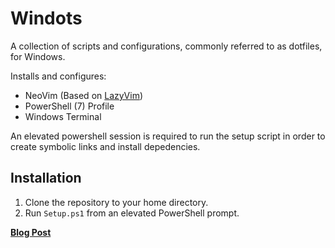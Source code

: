 # Windots
A collection of scripts and configurations, commonly referred to as dotfiles, for Windows.

Installs and configures:
- NeoVim (Based on [LazyVim](https://github.com/LazyVim/LazyVim))
- PowerShell (7) Profile
- Windows Terminal

An elevated powershell session is required to run the setup script in order to create symbolic links and install depedencies.

## Installation
1. Clone the repository to your home directory.
2. Run `Setup.ps1` from an elevated PowerShell prompt. 

**[Blog Post](https://scottmckendry.tech/the-ultimate-powershell-profile/)**
